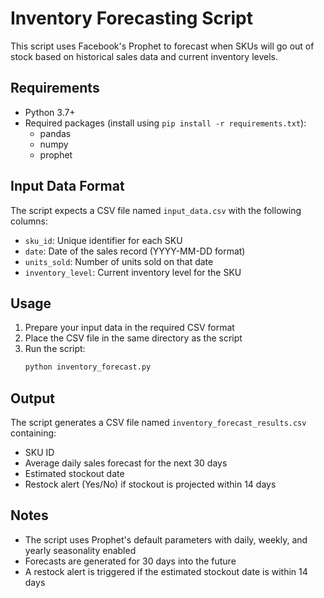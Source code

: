 # Inventory Forecasting Script

This script uses Facebook's Prophet to forecast when SKUs will go out of stock based on historical sales data and current inventory levels.

## Requirements

- Python 3.7+
- Required packages (install using `pip install -r requirements.txt`):
  - pandas
  - numpy
  - prophet

## Input Data Format

The script expects a CSV file named `input_data.csv` with the following columns:
- `sku_id`: Unique identifier for each SKU
- `date`: Date of the sales record (YYYY-MM-DD format)
- `units_sold`: Number of units sold on that date
- `inventory_level`: Current inventory level for the SKU

## Usage

1. Prepare your input data in the required CSV format
2. Place the CSV file in the same directory as the script
3. Run the script:
   ```bash
   python inventory_forecast.py
   ```

## Output

The script generates a CSV file named `inventory_forecast_results.csv` containing:
- SKU ID
- Average daily sales forecast for the next 30 days
- Estimated stockout date
- Restock alert (Yes/No) if stockout is projected within 14 days

## Notes

- The script uses Prophet's default parameters with daily, weekly, and yearly seasonality enabled
- Forecasts are generated for 30 days into the future
- A restock alert is triggered if the estimated stockout date is within 14 days 